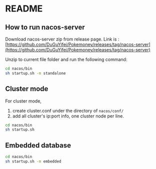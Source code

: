 # README

## How to run nacos-server

Download nacos-server zip from release page.
Link is : [https://github.com/DuGuYifei/Pokemoney/releases/tag/nacos-server](https://github.com/DuGuYifei/Pokemoney/releases/tag/nacos-server)

Unzip to current file folder and run the following command:

```bash
cd nacos/bin
sh startup.sh -m standalone
```

## Cluster mode
For cluster mode, 
1. create cluster.conf under the directory of `nacos/conf/` 
2. add all cluster's ip:port info, one cluster node per line.

```bash
cd nacos/bin
sh startup.sh
```

## Embedded database

```bash
cd nacos/bin
sh startup.sh -m embedded
```


